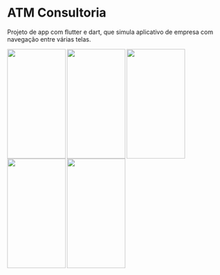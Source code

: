 # ATM Consultoria

Projeto de app com flutter e dart, que simula aplicativo de empresa com navegação entre várias telas.

<img align="left" src="https://user-images.githubusercontent.com/8398636/87736988-2492e680-c7b0-11ea-8e64-5a2e286fb38c.png" width="135" height="253">
<img align="left" src="https://user-images.githubusercontent.com/8398636/87736989-25c41380-c7b0-11ea-9184-b095ad3cd701.png" width="135" height="253">
<img align="left" src="https://user-images.githubusercontent.com/8398636/87736990-265caa00-c7b0-11ea-939e-8c96d2c4edae.png" width="135" height="253">
<img align="left" src="https://user-images.githubusercontent.com/8398636/87736991-265caa00-c7b0-11ea-91b9-e7c577f7f62c.png" width="135" height="253">
<img align="left" src="https://user-images.githubusercontent.com/8398636/87736992-26f54080-c7b0-11ea-919f-056e043f3d79.png" width="135" height="253">
